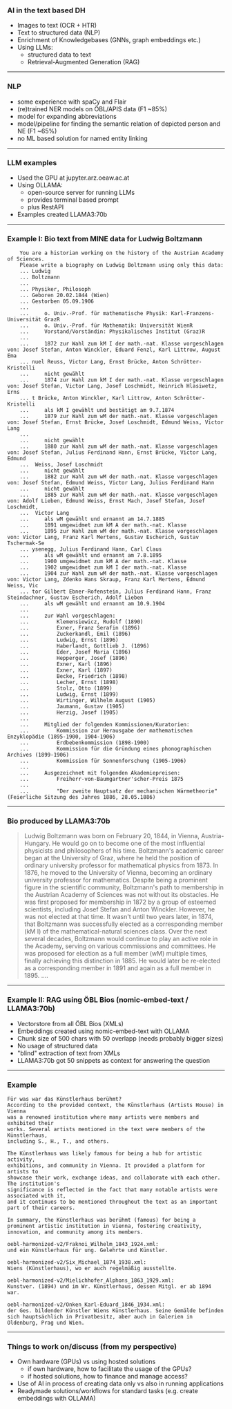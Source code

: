 ### AI in the text based DH
- Images to text (OCR + HTR)<!-- .element: class="fragment" -->
- Text to structured data (NLP)<!-- .element: class="fragment" -->
- Enrichment of Knowledgebases (GNNs, graph embeddings etc.)<!-- .element: class="fragment" -->
- Using LLMs:<!-- .element: class="fragment" -->
    - structured data to text<!-- .element: class="fragment" -->
    - Retrieval-Augmented Generation (RAG)<!-- .element: class="fragment" -->

---

### NLP 
- some experience with spaCy and Flair<!-- .element: class="fragment" -->
- (re)trained NER models on ÖBL/APIS data (F1 ~85%)<!-- .element: class="fragment" -->
- model for expanding abbreviations<!-- .element: class="fragment" --> 
- model/pipeline for finding the semantic relation of depicted person and NE (F1 ~65%)<!-- .element: class="fragment" -->
- no ML based solution for named entity linking<!-- .element: class="fragment" -->

---

### LLM examples
- Used the GPU at jupyter.arz.oeaw.ac.at<!-- .element: class="fragment" -->
- Using OLLAMA:<!-- .element: class="fragment" -->
    - open-source server for running LLMs<!-- .element: class="fragment" -->
    - provides terminal based prompt<!-- .element: class="fragment" -->
    - plus RestAPI<!-- .element: class="fragment" -->
- Examples created LLAMA3:70b<!-- .element: class="fragment" -->

---

### Example I: Bio text from MINE data for Ludwig Boltzmann

        You are a historian working on the history of the Austrian Academy of Sciences. 
        Please write a biography on Ludwig Boltzmann using only this data: 
        ... Ludwig
        ... Boltzmann
        ...
        ... Physiker, Philosoph
        ... Geboren 20.02.1844 (Wien)
        ... Gestorben 05.09.1906
        ...
        ...     o. Univ.-Prof. für mathematische Physik: Karl-Franzens-Universität GrazR
        ...     o. Univ.-Prof. für Mathematik: Universität WienR
        ...     Vorstand/Vorständin: Physikalisches Institut (Graz)R
        ...
        ...     1872 zur Wahl zum kM I der math.-nat. Klasse vorgeschlagen von: Josef Stefan, Anton Winckler, Eduard Fenzl, Karl Littrow, August Ema
        ... nuel Reuss, Victor Lang, Ernst Brücke, Anton Schrötter-Kristelli
        ...     nicht gewählt
        ...     1874 zur Wahl zum kM I der math.-nat. Klasse vorgeschlagen von: Josef Stefan, Victor Lang, Josef Loschmidt, Heinrich Hlasiwetz, Erns
        ... t Brücke, Anton Winckler, Karl Littrow, Anton Schrötter-Kristelli
        ...     als kM I gewählt und bestätigt am 9.7.1874
        ...     1879 zur Wahl zum wM der math.-nat. Klasse vorgeschlagen von: Josef Stefan, Ernst Brücke, Josef Loschmidt, Edmund Weiss, Victor Lang
        ...
        ...     nicht gewählt
        ...     1880 zur Wahl zum wM der math.-nat. Klasse vorgeschlagen von: Josef Stefan, Julius Ferdinand Hann, Ernst Brücke, Victor Lang, Edmund
        ...  Weiss, Josef Loschmidt
        ...     nicht gewählt
        ...     1882 zur Wahl zum wM der math.-nat. Klasse vorgeschlagen von: Josef Stefan, Edmund Weiss, Victor Lang, Julius Ferdinand Hann
        ...     nicht gewählt
        ...     1885 zur Wahl zum wM der math.-nat. Klasse vorgeschlagen von: Adolf Lieben, Edmund Weiss, Ernst Mach, Josef Stefan, Josef Loschmidt,
        ...  Victor Lang
        ...     als wM gewählt und ernannt am 14.7.1885
        ...     1891 umgewidmet zum kM A der math.-nat. Klasse
        ...     1895 zur Wahl zum wM der math.-nat. Klasse vorgeschlagen von: Victor Lang, Franz Karl Mertens, Gustav Escherich, Gustav Tschermak-Se
        ... ysenegg, Julius Ferdinand Hann, Carl Claus
        ...     als wM gewählt und ernannt am 7.8.1895
        ...     1900 umgewidmet zum kM A der math.-nat. Klasse
        ...     1902 umgewidmet zum kM I der math.-nat. Klasse
        ...     1904 zur Wahl zum wM der math.-nat. Klasse vorgeschlagen von: Victor Lang, Zdenko Hans Skraup, Franz Karl Mertens, Edmund Weiss, Vic
        ... tor Gilbert Ebner-Rofenstein, Julius Ferdinand Hann, Franz Steindachner, Gustav Escherich, Adolf Lieben
        ...     als wM gewählt und ernannt am 10.9.1904
        ...
        ...     zur Wahl vorgeschlagen:
        ...         Klemensiewicz, Rudolf (1890)
        ...         Exner, Franz Serafin (1896)
        ...         Zuckerkandl, Emil (1896)
        ...         Ludwig, Ernst (1896)
        ...         Haberlandt, Gottlieb J. (1896)
        ...         Eder, Josef Maria (1896)
        ...         Hepperger, Josef (1896)
        ...         Exner, Karl (1896)
        ...         Exner, Karl (1897)
        ...         Becke, Friedrich (1898)
        ...         Lecher, Ernst (1898)
        ...         Stolz, Otto (1899)
        ...         Ludwig, Ernst (1899)
        ...         Wirtinger, Wilhelm August (1905)
        ...         Jaumann, Gustav (1905)
        ...         Herzig, Josef (1905)
        ...
        ...     Mitglied der folgenden Kommissionen/Kuratorien:
        ...         Kommission zur Herausgabe der mathematischen Enzyklopädie (1895-1900, 1904-1906)
        ...         Erdbebenkommission (1898-1900)
        ...         Kommission für die Gründung eines phonographischen Archives (1899-1906)
        ...         Kommission für Sonnenforschung (1905-1906)
        ...
        ...     Ausgezeichnet mit folgenden Akademiepreisen:
        ...         Freiherr-von-Baumgartner'scher-Preis 1875
        ...
        ...         "Der zweite Hauptsatz der mechanischen Wärmetheorie" (Feierliche Sitzung des Jahres 1886, 28.05.1886)

---

### Bio produced by LLAMA3:70b

> Ludwig Boltzmann was born on February 20, 1844, in Vienna, Austria-Hungary. He would go on to become one of the most influential
physicists and philosophers of his time.
Boltzmann's academic career began at the University of Graz, where he held the position of ordinary university professor for
mathematical physics from 1873. In 1876, he moved to the University of Vienna, becoming an ordinary university professor for
mathematics.
Despite being a prominent figure in the scientific community, Boltzmann's path to membership in the Austrian Academy of Sciences was
not without its obstacles. He was first proposed for membership in 1872 by a group of esteemed scientists, including Josef Stefan and
Anton Winckler. However, he was not elected at that time. It wasn't until two years later, in 1874, that Boltzmann was successfully
elected as a corresponding member (kM I) of the mathematical-natural sciences class.
Over the next several decades, Boltzmann would continue to play an active role in the Academy, serving on various commissions and
committees. He was proposed for election as a full member (wM) multiple times, finally achieving this distinction in 1885. He would
later be re-elected as a corresponding member in 1891 and again as a full member in 1895.
....<!-- .element: style="font-size:0.8em" -->

---

### Example II: RAG using ÖBL Bios (nomic-embed-text / LLAMA3:70b)

- Vectorstore from all ÖBL Bios (XMLs)<!-- .element: class="fragment" -->
- Embeddings created using nomic-embed-text with OLLAMA<!-- .element: class="fragment" -->
- Chunk size of 500 chars with 50 overlapp (needs probably bigger sizes)<!-- .element: class="fragment" -->
- No usage of structured data<!-- .element: class="fragment" -->
- "blind" extraction of text from XMLs<!-- .element: class="fragment" -->
- LLAMA3:70b got 50 snippets as context for answering the question<!-- .element: class="fragment" -->

---

### Example

    Für was war das Künstlerhaus berühmt?
    According to the provided context, the Künstlerhaus (Artists House) in Vienna 
    was a renowned institution where many artists were members and exhibited their 
    works. Several artists mentioned in the text were members of the Künstlerhaus, 
    including S., H., T., and others.

    The Künstlerhaus was likely famous for being a hub for artistic activity, 
    exhibitions, and community in Vienna. It provided a platform for artists to 
    showcase their work, exchange ideas, and collaborate with each other. The institution's 
    significance is reflected in the fact that many notable artists were associated with it, 
    and it continues to be mentioned throughout the text as an important part of their careers.

    In summary, the Künstlerhaus was berühmt (famous) for being a prominent artistic institution in Vienna, fostering creativity, innovation, and community among its members.

    oebl-harmonized-v2/Fraknoi_Wilhelm_1843_1924.xml:
    und ein Künstlerhaus für ung. Gelehrte und Künstler.

    oebl-harmonized-v2/Six_Michael_1874_1938.xml:
    Wiens (Künstlerhaus), wo er auch regelmäßig ausstellte.

    oebl-harmonized-v2/Mielichhofer_Alphons_1863_1929.xml:
    Kunstver. (1894) und im Wr. Künstlerhaus, dessen Mitgl. er ab 1894 war.

    oebl-harmonized-v2/Onken_Karl-Eduard_1846_1934.xml:
    der Ges. bildender Künstler Wiens Künstlerhaus. Seine Gemälde befinden sich hauptsächlich in Privatbesitz, aber auch in Galerien in Oldenburg, Prag und Wien.


---

### Things to work on/discuss (from my perspective)
- Own hardware (GPUs) vs using hosted solutions<!-- .element: class="fragment" -->
    - if own hardware, how to facilitate the usage of the GPUs?<!-- .element: class="fragment" -->
    - if hosted solutions, how to finance and manage access?<!-- .element: class="fragment" -->
- Use of AI in process of creating data only vs also in running applications<!-- .element: class="fragment" -->
- Readymade solutions/workflows for standard tasks (e.g. create embeddings with OLLAMA)<!-- .element: class="fragment" -->


